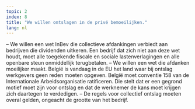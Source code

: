 ```yaml
---
topic: 2
index: 8
title: "We willen ontslagen in de privé bemoeilijken."
lang: nl
---
```

– We willen een wet InBev die collectieve afdankingen verbiedt aan bedrijven
die dividenden uitkeren. Een bedrijf dat zich niet aan deze wet houdt, moet
alle toegekende fiscale en sociale lastenverlagingen en alle openbare steun
onmiddellijk terugbetalen.
– We willen een wet die afdanken moeilijker maakt. België is vandaag in de EU
het land waar bij ontslag werkgevers geen reden moeten opgeven. België moet
conventie 158 van de Internationale Arbeidsorganisatie ratificeren. Die stelt
dat er een gegrond motief moet zijn voor ontslag en dat de werknemer de kans
moet krijgen zich daartegen te verdedigen.
– De regels voor collectief ontslag moeten overal gelden, ongeacht de grootte
van het bedrijf.
